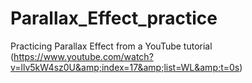 # Parallax_Effect_practice
Practicing Parallax Effect from a YouTube tutorial (https://www.youtube.com/watch?v=llv5kW4sz0U&amp;index=17&amp;list=WL&amp;t=0s)
